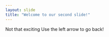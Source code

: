 ```yaml
---
layout: slide
title: "Welcome to our second slide!"
---
```

Not that exciting
Use the left arrow to go back!
